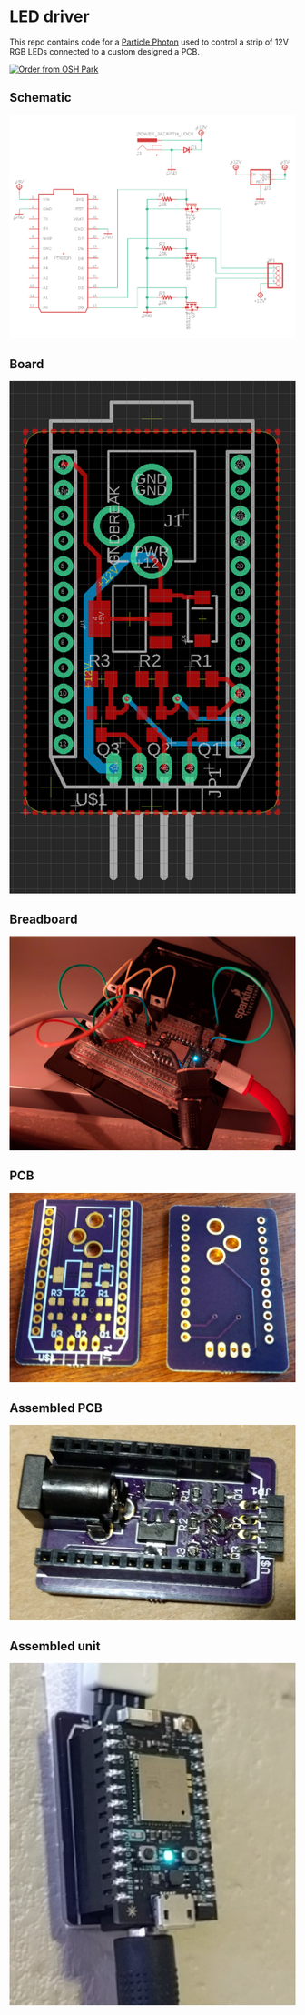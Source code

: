 # LED driver

This repo contains code for a [Particle Photon](https://docs.particle.io/quickstart/photon/) used to control a strip of 12V RGB LEDs connected to a custom designed a PCB.

[![Order from OSH Park](https://oshpark.com/packs/media/images/badge-5f4e3bf4bf68f72ff88bd92e0089e9cf.png)](https://oshpark.com/shared_projects/KHDTjQI7)

## Schematic
![schematic](images/sch.png)
## Board
![board](images/brd.png)
## Breadboard
![breadboard](images/breadboard.jpg)
## PCB
![pcb](images/pcb.jpg)
## Assembled PCB
![assembled](images/assembled.jpg)
## Assembled unit
![complete](images/complete.jpg)
